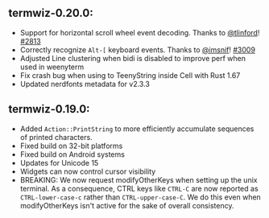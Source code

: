 ## termwiz-0.20.0:

* Support for horizontal scroll wheel event decoding. Thanks to
  [@tlinford](https://github.com/tlinford)!
  [#2813](https://github.com/wez/weenyterm/issues/2813)
* Correctly recognize `Alt-[` keyboard events. Thanks to
  [@imsnif](https://github.com/imsnif)!
  [#3009](https://github.com/wez/weenyterm/pull/3009)
* Adjusted Line clustering when bidi is disabled to improve perf when
  used in weenyterm
* Fix crash bug when using to TeenyString inside Cell with Rust 1.67
* Updated nerdfonts metadata for v2.3.3

## termwiz-0.19.0:

* Added `Action::PrintString` to more efficiently accumulate sequences of
  printed characters.
* Fixed build on 32-bit platforms
* Fixed build on Android systems
* Updates for Unicode 15
* Widgets can now control cursor visibility
* BREAKING: We now request modifyOtherKeys when setting up the unix terminal.
  As a consequence, CTRL keys like `CTRL-C` are now reported as
  `CTRL-lower-case-c` rather than `CTRL-upper-case-C`. We do this even when
  modifyOtherKeys isn't active for the sake of overall consistency.
